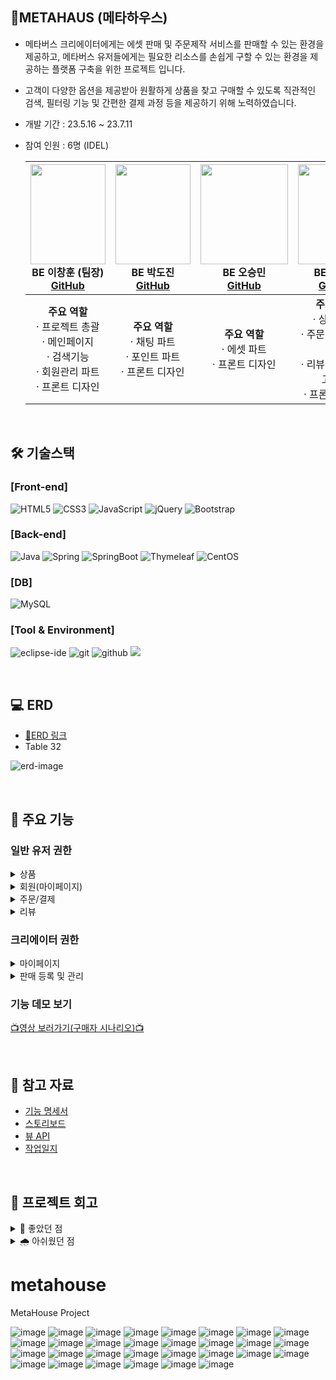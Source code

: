 ## **🎇METAHAUS (메타하우스)**
- 메타버스 크리에이터에게는 에셋 판매 및 주문제작 서비스를 판매할 수 있는 환경을 제공하고, 메타버스 유저들에게는 필요한 리소스를 손쉽게 구할 수 있는 환경을 제공하는 플랫폼 구축을 위한 프로젝트 입니다.
- 고객이 다양한 옵션을 제공받아 원활하게 상품을 찾고 구매할 수 있도록 직관적인 검색, 필터링 기능 및 간편한 결제 과정 등을 제공하기 위해 노력하였습니다.
- 개발 기간 : 23.5.16 ~ 23.7.11<br>
- 참여 인원 : 6명 (IDEL)<br>
      
    |<img src="https://avatars.githubusercontent.com/u/132865000?v=4" width="120" height="160"/><br/>BE 이창훈 (팀장) <br/><a href="https://github.com/SoohoCoding">GitHub</a>|<img src="https://avatars.githubusercontent.com/u/121486038?v=4" width="120" height="160"/><br/>BE 박도진 <br/><a href="https://github.com/DojinP">GitHub</a>|<img src="https://avatars.githubusercontent.com/u/127920331?v=4" width="140" height="160"/><br/>BE 오승민 <br/><a href="https://github.com/sminxxi">GitHub</a>|<img src="https://avatars.githubusercontent.com/u/126163816?v=4" width="120" height="160"/><br/>BE 오승언 <br/><a href="https://github.com/5seung">GitHub</a>|<img src="https://avatars.githubusercontent.com/u/87427933?v=4" width="120" height="160"/><br/>BE 유세희 <br/><a href="https://github.com/YooSehui">GitHub</a>|<img src="https://avatars.githubusercontent.com/u/66115670?v=4" width="120" height="160"/><br/>BE 정민우 <br/><a href="https://github.com/minwoorich">GitHub</a>|
    |:---:|:---:|:---:|:---:|:---:|:---:|
    | <strong>주요 역할</strong> <br> &middot; 프로젝트 총괄 <br/> &middot; 메인페이지 <br/> &middot; 검색기능 <br/> &middot; 회원관리 파트 <br/> &middot; 프론트 디자인 | <strong>주요 역할</strong> <br/> &middot; 채팅 파트 <br> &middot; 포인트 파트 <br/> &middot; 프론트 디자인 | <strong>주요 역할</strong> <br> &middot; 에셋 파트 <br/> &middot; 프론트 디자인 | <strong>주요 역할</strong> <br/> &middot; 상품 파트 <br/> &middot; 주문 및 결제 파트 <br/> &middot; 리뷰 답글 및 신고하기 <br/> &middot; 프론트 디자인 | <strong>주요 역할</strong> <br/> &middot; 회원 파트 <br/> &middot; 크리에이터<br/> 등록 및 관리 <br/> &middot; 프론트 디자인 | <strong>주요 역할</strong> <br/> &middot; 구매 및 판매 관리 파트 <br/> &middot; 리뷰작성 <br/> &middot; 네이버 클라우드 배포 <br/> &middot; 프론트 디자인 |

<br/>

##  🛠 기술스택

### **[Front-end]**
![HTML5](https://img.shields.io/badge/html5-%23E34F26.svg?style=for-the-badge&logo=html5&logoColor=white)
![CSS3](https://img.shields.io/badge/css3-%231572B6.svg?style=for-the-badge&logo=css3&logoColor=white)
![JavaScript](https://img.shields.io/badge/javascript-%23323330.svg?style=for-the-badge&logo=javascript&logoColor=%23F7DF1E)
![jQuery](https://img.shields.io/badge/jquery-%230769AD.svg?style=for-the-badge&logo=jquery&logoColor=white)
![Bootstrap](https://img.shields.io/badge/bootstrap-%238511FA.svg?style=for-the-badge&logo=bootstrap&logoColor=white)


### **[Back-end]**   
![Java](https://img.shields.io/badge/java-%23ED8B00.svg?style=for-the-badge&logo=openjdk&logoColor=white)
![Spring](https://img.shields.io/badge/spring-%236DB33F.svg?style=for-the-badge&logo=spring&logoColor=white)
![SpringBoot](https://img.shields.io/badge/SpringBoot-%6DB33F.svg?style=for-the-badge&logo=spring&logoColor=white)
![Thymeleaf](https://img.shields.io/badge/Thymeleaf-%23005C0F.svg?style=for-the-badge&logo=Thymeleaf&logoColor=white)
![CentOS](https://img.shields.io/badge/CentOS-%262577.svg?style=for-the-badge&logo=CentOS&logoColor=white)

### **[DB]**
![MySQL](https://img.shields.io/badge/mysql-%2300f.svg?style=for-the-badge&logo=mysql&logoColor=white)

### **[Tool & Environment]**  
![eclipse-ide](https://img.shields.io/badge/eclipse_ide-%2C2255.svg?style=for-the-badge&logo=eclipseide&logoColor=white)
![git](https://img.shields.io/badge/git-F05032?style=for-the-badge&logo=git&logoColor=white)
![github](https://img.shields.io/badge/github-181717?style=for-the-badge&logo=github&logoColor=white)
<img src="https://img.shields.io/badge/figma-F24E1E?style=for-the-badge&logo=figma&logoColor=white">

<br/>

## 💻 ERD
- [📌ERD 링크](https://www.erdcloud.com/d/TZKA5tfdA8fFwNvzg)
- Table 32

![erd-image](https://github.com/DojinP/metahouse/assets/126163816/3a76fcff-11ef-45b2-878e-a7fd78196459)

<br/>

## 📍 주요 기능
### 일반 유저 권한

<details>
<summary>상품</summary>
  
- 카테고리별 상품 조회
- 상품 목록조회
- 상품 정보 상세보기
  
</details>

<details>
<summary>회원(마이페이지)</summary>
  
- 위시리스트 조회
  
</details>

<details>
<summary>주문/결제</summary>
  
- 단일상품 주문
    

</details>
<details>
<summary>리뷰</summary>
 
- 리뷰 작성  
  + 자신이 구매한 상품만 리뷰 생성 가능
  + 리뷰 이미지는 선택적으로 첨부 가능
  + 리뷰 이미지는 AWS S3 에 저장
    
- 리뷰 조회  
   + 상품별 리뷰 조회 (상품 상세보기 페이지 하단)  
   + 내가 작성한 리뷰 (마이페이지)
  
- 리뷰 삭제  
  + 구매자 본인만 삭제 가능
  
</details>


### 크리에이터 권한
<details>
<summary>마이페이지</summary>
  
- 포트폴리오 등록
  + 상품 이미지는 1장 이상 필수 입력
  
- 포트폴리오 삭제
  
</details>

<details>
<summary>판매 등록 및 관리</summary>
  
- 상품 등록  
  + 상품 이미지는 1장 이상 필수 입력
  
- 상품 삭제
  
</details>



### 기능 데모 보기


[📺영상 보러가기(구매자 시나리오)📺](https://drive.google.com/file/d/1mYtj-J6r-cHy0yRwAVO_VAdO6V76z3RB/view?usp=sharing)

<br/>

## 👀 참고 자료
- [기능 명세서](https://docs.google.com/document/d/1nu_eFDzUnc2XcU-5OJfMYyG-rEq_LrIRiomlWGamqdo/edit?usp=sharing)
- [스토리보드](https://docs.google.com/presentation/d/1dwj1dpzFaZNMGj9lbNZxCUNxmuD_2f8_Y-BcQeYYgbE/edit#slide=id.g24a99c0792e_0_1)
- [뷰 API](https://docs.google.com/spreadsheets/d/1iAeEf5JYlzGnvdGTtezkAqgrXWgD5GBKXuLcRT1IpC8/edit#gid=0)
- [작업일지](https://drive.google.com/drive/folders/1o_kdCLDX6H39SK4A0I3cCzLSImFwGxbD)

<br/>

## 💫 프로젝트 회고
<details>
<summary> 🌈 좋았던 점 </summary>
<br/>

**적극적인 협업**

- 첫 프로젝트 경험을 기반으로 팀원들과의 소통을 충분히 하기위해 노력하였다. 팀원들 역시 프로젝트에 적극적이라 다양한 의견 제시와 충분한 회의를 할 수 있다. 또한 팀원들 간의 적극적인 지식 공유와 아끼지 않는 칭찬으로 즐거운 협업의 분위기가 조성되어 즐거운 프로젝트를 할 수 있어 좋았다.

**첫 배포 경험**

- 네이버 클라우드를 통해서 배포하는 과정에 직접 참여할 수는 없었지만, 프로젝트가 배포되는 과정을 보고, 경험할 수 있어서 좋았다.
</details>

<details>
<summary> 🌧️ 아쉬웠던 점 </summary>
<br/>
      
**JPA 사용 실패**

- jpa 순환참조 에러를 해결하지 못하고, 사용을 포기한게 아쉬웠다.

**아쉬운 페이징 처리 기능**

- JPA를 활용하여 페이징 처리를 하여고 하였지만, 결국 JPA 사용법을 익히지 못해 JPA를 사용하지 않고 페이징을 구현하는 방향으로 전환하였다. 때문에 시간이 촉박해져 페이징 기능을 구현하기는 하였지만, 효율이 좋은 코드가 아닌 것 같아 개선이 필요하다고 생각했다.

**낮은 인프라 이해도**

- 짧은 수업으로는 클라우드 리눅스 등의 지식을 필요로하는 인프라를 이해할 수 없었다. 배포를 진행하는 과정은 본 것은 좋은 경험이었지만, 나는 배포가 어떻게 이루어지는건지 전혀 이해하지 못해서 이후 추가적인 학습을 계획하게되었다.
</details>



# metahouse
MetaHouse Project

![image](https://github.com/SoohoCoding/metahouse/assets/132865000/e11be54a-80c6-40af-a4cc-ea56ab4e335d)
![image](https://github.com/SoohoCoding/metahouse/assets/132865000/0726b062-9978-45f7-ba7f-3b47c0f72642)
![image](https://github.com/SoohoCoding/metahouse/assets/132865000/f14d3d4e-7ae5-4439-95e1-06b918cd87af)
![image](https://github.com/SoohoCoding/metahouse/assets/132865000/342de719-74d6-4aa3-9f5e-634d300ba8b4)
![image](https://github.com/SoohoCoding/metahouse/assets/132865000/24057709-18eb-42c6-a00b-7513e7e378d5)
![image](https://github.com/SoohoCoding/metahouse/assets/132865000/5bb0a6f5-93ea-4ff6-99f5-eb88ac603e8e)
![image](https://github.com/SoohoCoding/metahouse/assets/132865000/510f4845-b906-42bf-b83e-d918f525499d)
![image](https://github.com/SoohoCoding/metahouse/assets/132865000/ef768841-48ae-4831-b665-bb2e608a3450)
![image](https://github.com/SoohoCoding/metahouse/assets/132865000/51ca4e46-141f-4222-aea6-ce47e2966b81)
![image](https://github.com/SoohoCoding/metahouse/assets/132865000/42ee7fe0-7ac2-4971-bad5-69ff6af53c2e)
![image](https://github.com/SoohoCoding/metahouse/assets/132865000/8f8fd654-c817-4886-bef0-d4a80a663b90)
![image](https://github.com/SoohoCoding/metahouse/assets/132865000/2fd90b1c-f4b0-4af7-a13e-078b827501b7)
![image](https://github.com/SoohoCoding/metahouse/assets/132865000/c7eeb44a-be80-414e-b53c-438df837fa36)
![image](https://github.com/SoohoCoding/metahouse/assets/132865000/0bdb4b25-61a0-487f-9a23-d275e573b62c)
![image](https://github.com/SoohoCoding/metahouse/assets/132865000/93e27d96-5ff5-48c7-8822-8628259586e8)
![image](https://github.com/SoohoCoding/metahouse/assets/132865000/485c894c-b740-40f8-855d-b2d45b5f2981)
![image](https://github.com/SoohoCoding/metahouse/assets/132865000/8cc643f6-d926-4f01-bf52-bbf9ccf88b87)
![image](https://github.com/SoohoCoding/metahouse/assets/132865000/c031bb0e-1912-4056-9be8-0f76e08ae9d9)
![image](https://github.com/SoohoCoding/metahouse/assets/132865000/bc39802f-5401-422f-a9c9-6e96892a2c99)
![image](https://github.com/SoohoCoding/metahouse/assets/132865000/6c712134-3175-4d68-ab2e-ac399b816346)
![image](https://github.com/SoohoCoding/metahouse/assets/132865000/e9b9e695-6216-4d87-b76a-33b8cdfabf2f)
![image](https://github.com/SoohoCoding/metahouse/assets/132865000/0ae57ca7-91e5-46e2-bb6e-72d8dc2f5b25)
![image](https://github.com/SoohoCoding/metahouse/assets/132865000/5c65c0e3-f2cd-49bc-ab4d-a9b9e504c0cf)
![image](https://github.com/SoohoCoding/metahouse/assets/132865000/a92dd80d-83ac-4b32-9949-ee96d8c8c91d)
![image](https://github.com/SoohoCoding/metahouse/assets/132865000/85da0d17-4054-4776-b41f-ac2519208ad8)
![image](https://github.com/SoohoCoding/metahouse/assets/132865000/03c04dc5-3c7b-468d-a4d9-509220c34186)
![image](https://github.com/SoohoCoding/metahouse/assets/132865000/db57490a-4a28-4a95-983b-5fc5e86cca81)
![image](https://github.com/SoohoCoding/metahouse/assets/132865000/386b3d27-2f1b-416a-920d-7c586fa3522c)
![image](https://github.com/SoohoCoding/metahouse/assets/132865000/38c208ff-25b1-4239-a8da-01300e64ab29)
![image](https://github.com/SoohoCoding/metahouse/assets/132865000/ff8b8131-68f7-4a46-835d-f4bf009f3947)



